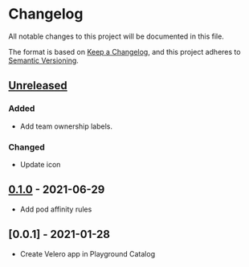 # Changelog

All notable changes to this project will be documented in this file.

The format is based on [Keep a Changelog](https://keepachangelog.com/en/1.0.0/),
and this project adheres to [Semantic Versioning](https://semver.org/spec/v2.0.0.html).


## [Unreleased]

### Added

- Add team ownership labels.

### Changed

- Update icon

## [0.1.0] - 2021-06-29

- Add pod affinity rules

## [0.0.1] - 2021-01-28

- Create Velero app in Playground Catalog

[Unreleased]: https://github.com/giantswarm/velero-app/compare/v0.1.0...HEAD
[0.1.0]: https://github.com/giantswarm/velero-app/compare/v0.0.1...v0.1.0
[0.6.0]: https://github.com/giantswarm/release-operator/releases/tag/v0.0.1
